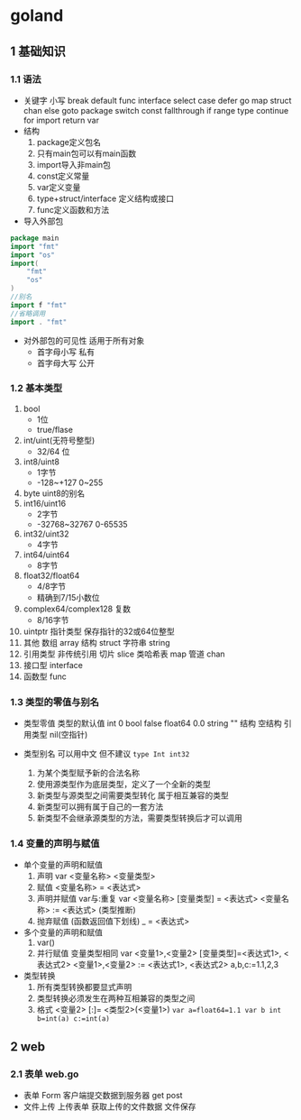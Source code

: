 # goland

## 1 基础知识

### 1.1 语法

- 关键字 小写
    break
    default
    func
    interface
    select
    case
    defer
    go
    map
    struct
    chan
    else
    goto
    package
    switch
    const
    fallthrough
    if
    range
    type
    continue
    for
    import
    return
    var
- 结构
    1. package定义包名
    2. 只有main包可以有main函数
    3. import导入非main包
    4. const定义常量
    5. var定义变量
    6. type+struct/interface 定义结构或接口
    7. func定义函数和方法
 - 导入外部包
```go
package main
import "fmt"
import "os"
import(
    "fmt"
    "os"
)
//别名
import f "fmt"
//省略调用
import . "fmt"
```

- 对外部包的可见性 适用于所有对象 
    - 首字母小写 私有
    - 首字母大写 公开
 
### 1.2 基本类型

1. bool
    - 1位
    - true/flase
2. int/uint(无符号整型)
    - 32/64 位
3. int8/uint8
    - 1字节
    - -128~+127  0~255
4. byte
    uint8的别名
5. int16/uint16
    - 2字节
    - -32768~32767 0-65535
6. int32/uint32
    - 4字节
7. int64/uint64
    - 8字节
8. float32/float64
    - 4/8字节
    - 精确到7/15小数位
9. complex64/complex128 复数
    - 8/16字节
10. uintptr 指针类型
    保存指针的32或64位整型
11. 其他
    数组 array
    结构 struct
    字符串 string
12. 引用类型 非传统引用
    切片 slice
    类哈希表 map
    管道 chan
13. 接口型 interface
14. 函数型 func

### 1.3 类型的零值与别名

- 类型零值
    类型的默认值
    int 0
    bool false
    float64 0.0
    string ""
    结构 空结构
    引用类型 nil(空指针)

- 类型别名 可以用中文 但不建议
    `type Int int32` 
    1. 为某个类型赋予新的合法名称
    2. 使用源类型作为底层类型，定义了一个全新的类型
    3. 新类型与源类型之间需要类型转化 属于相互兼容的类型
    4. 新类型可以拥有属于自己的一套方法
    5. 新类型不会继承源类型的方法，需要类型转换后才可以调用
 
### 1.4 变量的声明与赋值
 
- 单个变量的声明和赋值
    1. 声明 var <变量名称> <变量类型>
    2. 赋值 <变量名称> = <表达式>
    3. 声明并赋值 var与:重复
        var <变量名称> [变量类型] = <表达式>
        <变量名称> := <表达式>  (类型推断)
    4. 抛弃赋值
        (函数返回值下划线)
        _ = <表达式>
- 多个变量的声明和赋值
    1. var()
    2. 并行赋值 变量类型相同
        var <变量1>,<变量2> [变量类型]=<表达式1>, <表达式2>
        <变量1>,<变量2> := <表达式1>, <表达式2> 
        a,b,c:=1.1,2,3
- 类型转换
    1. 所有类型转换都要显式声明
    2. 类型转换必须发生在两种互相兼容的类型之间
    3. 格式
        <变量2> [:]= <类型2>(<变量1>)
        `var a=float64=1.1
        var b int
        b=int(a)
        c:=int(a)`
        
## 2 web

### 2.1 表单 web.go

- 表单 Form
    客户端提交数据到服务器
    get post
- 文件上传
    上传表单
    获取上传的文件数据
    文件保存